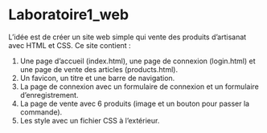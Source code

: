 # Laboratoire1_web
 
L’idée est de créer un site web simple qui vente des produits d’artisanat avec HTML et CSS.
Ce site contient :
 1.	Une page d’accueil (index.html), une page de connexion (login.html) et une page de vente des articles (products.html).
 2.	Un favicon, un titre et une barre de navigation.
 3.	La page de connexion avec un formulaire de connexion et un formulaire d’enregistrement.
 4.	La page de vente avec 6 produits (image et un bouton pour passer la commande).
 5.	Les style avec un fichier CSS à l’extérieur.

